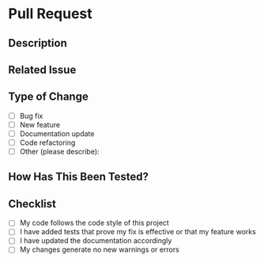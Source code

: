 # Pull Request

## Description
<!-- Provide a brief summary of the changes in this pull request -->

## Related Issue
<!-- Please link to the issue here, e.g. "Fixes #123" -->

## Type of Change
- [ ] Bug fix
- [ ] New feature
- [ ] Documentation update
- [ ] Code refactoring
- [ ] Other (please describe):

## How Has This Been Tested?
<!-- Please describe how you tested your changes -->

## Checklist
- [ ] My code follows the code style of this project
- [ ] I have added tests that prove my fix is effective or that my feature works
- [ ] I have updated the documentation accordingly
- [ ] My changes generate no new warnings or errors